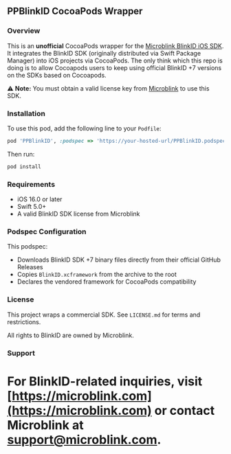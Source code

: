 
## PPBlinkID CocoaPods Wrapper

### Overview

This is an **unofficial** CocoaPods wrapper for the [Microblink BlinkID iOS SDK](https://github.com/BlinkID/blinkid-ios).  
It integrates the BlinkID SDK (originally distributed via Swift Package Manager) into iOS projects via CocoaPods. The only think which this repo is doing is to allow Cocoapods users to keep using official BlinkID +7 versions on the SDKs based on Cocoapods.

⚠️ **Note:** You must obtain a valid license key from [Microblink](https://microblink.com) to use this SDK.

### Installation

To use this pod, add the following line to your `Podfile`:

```ruby
pod 'PPBlinkID', :podspec => 'https://your-hosted-url/PPBlinkID.podspec'
```

Then run:

```bash
pod install
```

### Requirements

- iOS 16.0 or later
- Swift 5.0+
- A valid BlinkID SDK license from Microblink

### Podspec Configuration

This podspec:
- Downloads BlinkID SDK +7 binary files directly from their official GitHub Releases
- Copies `BlinkID.xcframework` from the archive to the root
- Declares the vendored framework for CocoaPods compatibility


### License

This project wraps a commercial SDK. See `LICENSE.md` for terms and restrictions.  

All rights to BlinkID are owned by Microblink.

### Support

# For BlinkID-related inquiries, visit [https://microblink.com](https://microblink.com) or contact Microblink at [support@microblink.com](mailto:support@microblink.com).
